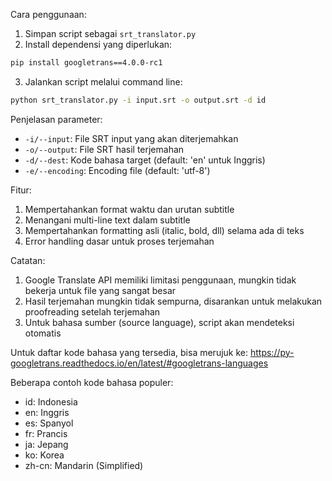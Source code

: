 Cara penggunaan:
1. Simpan script sebagai `srt_translator.py`
2. Install dependensi yang diperlukan:
```bash
pip install googletrans==4.0.0-rc1
```
3. Jalankan script melalui command line:
```bash
python srt_translator.py -i input.srt -o output.srt -d id
```

Penjelasan parameter:
- `-i/--input`: File SRT input yang akan diterjemahkan
- `-o/--output`: File SRT hasil terjemahan
- `-d/--dest`: Kode bahasa target (default: 'en' untuk Inggris)
- `-e/--encoding`: Encoding file (default: 'utf-8')

Fitur:
1. Mempertahankan format waktu dan urutan subtitle
2. Menangani multi-line text dalam subtitle
3. Mempertahankan formatting asli (italic, bold, dll) selama ada di teks
4. Error handling dasar untuk proses terjemahan

Catatan:
1. Google Translate API memiliki limitasi penggunaan, mungkin tidak bekerja untuk file yang sangat besar
2. Hasil terjemahan mungkin tidak sempurna, disarankan untuk melakukan proofreading setelah terjemahan
3. Untuk bahasa sumber (source language), script akan mendeteksi otomatis

Untuk daftar kode bahasa yang tersedia, bisa merujuk ke:
https://py-googletrans.readthedocs.io/en/latest/#googletrans-languages

Beberapa contoh kode bahasa populer:
- id: Indonesia
- en: Inggris
- es: Spanyol
- fr: Prancis
- ja: Jepang
- ko: Korea
- zh-cn: Mandarin (Simplified)
